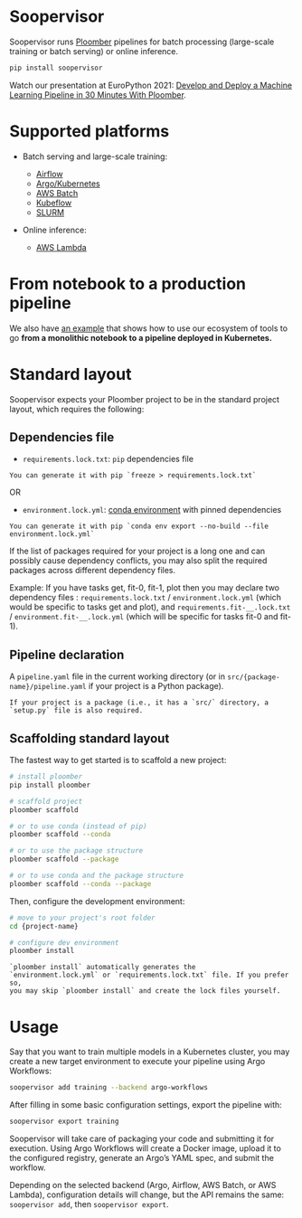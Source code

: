 # Soopervisor

Soopervisor runs [Ploomber](https://github.com/ploomber/ploomber) pipelines
for batch processing (large-scale training or batch serving) or online
inference.

```sh
pip install soopervisor
```

Watch our presentation at EuroPython 2021: [Develop and Deploy a Machine Learning Pipeline in 30 Minutes With Ploomber](https://youtu.be/O8tqiCkIWPs).

# Supported platforms


* Batch serving and large-scale training:
    * [Airflow](tutorials/airflow.md)
    * [Argo/Kubernetes](tutorials/kubernetes.md)
    * [AWS Batch](tutorials/aws-batch.md)
    * [Kubeflow](tutorials/kubeflow.md)
    * [SLURM](tutorials/slurm.md)


* Online inference:
    * [AWS Lambda](tutorials/aws-lambda.md)

# From notebook to a production pipeline

We also have [an example](tutorials/workflow.md) that shows how to use our ecosystem of tools to go **from a monolithic notebook to a pipeline deployed in Kubernetes.**

# Standard layout

Soopervisor expects your Ploomber project to be in the standard project
layout, which requires the following:

## Dependencies file


* `requirements.lock.txt`: `pip` dependencies file

```{tip}
You can generate it with pip `freeze > requirements.lock.txt`
```

OR


* `environment.lock.yml`: [conda environment](https://docs.conda.io/projects/conda/en/latest/user-guide/tasks/manage-environments.html#create-env-file-manually) with pinned dependencies

```{tip}
You can generate it with pip `conda env export --no-build --file environment.lock.yml`
```

If the list of packages required for your project is a long one and can possibly cause
dependency conflicts, you may also split the required packages across different dependency files.

Example: If you have tasks get, fit-0, fit-1, plot then you may declare two dependency files :
`requirements.lock.txt` / `environment.lock.yml` (which would be specific to tasks get and plot), and `requirements.fit-__.lock.txt` / `environment.fit-__.lock.yml` (which will be specific for tasks fit-0 and fit-1).

## Pipeline declaration

A `pipeline.yaml` file in the current working directory
(or in `src/{package-name}/pipeline.yaml` if your project is a Python
package).

```{note}
If your project is a package (i.e., it has a `src/` directory, a
`setup.py` file is also required.
```

## Scaffolding standard layout

The fastest way to get started is to scaffold a new project:

```sh
# install ploomber
pip install ploomber

# scaffold project
ploomber scaffold

# or to use conda (instead of pip)
ploomber scaffold --conda

# or to use the package structure
ploomber scaffold --package

# or to use conda and the package structure
ploomber scaffold --conda --package
```

Then, configure the development environment:

```sh
# move to your project's root folder
cd {project-name}

# configure dev environment
ploomber install
```

```{note}
`ploomber install` automatically generates the
`environment.lock.yml` or `requirements.lock.txt` file. If you prefer so,
you may skip `ploomber install` and create the lock files yourself.
```

# Usage

Say that you want to train multiple models in a Kubernetes
cluster, you may create a new target environment to execute your pipeline
using Argo Workflows:

```sh
soopervisor add training --backend argo-workflows
```

After filling in some basic configuration settings, export the pipeline with:

```sh
soopervisor export training
```

Soopervisor will take care of packaging your code and submitting it for
execution. Using Argo Workflows will create a Docker image, upload it to
the configured registry, generate an Argo’s YAML spec, and submit the workflow.

Depending on the selected backend (Argo, Airflow, AWS Batch, or AWS Lambda),
configuration details will change, but the API remains the same:
`soopervisor add`, then `soopervisor export`.
